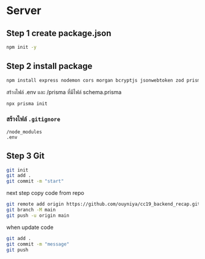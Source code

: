 # Server

## Step 1 create package.json 
```bash
npm init -y
```

## Step 2 install package
```bash
npm install express nodemon cors morgan bcryptjs jsonwebtoken zod prisma dotenv
```

สร้างไฟล์ .env และ /prisma ที่มีไฟล์ schema.prisma
```bash
npx prisma init
```

### สร้างไฟล์ `.gitignore`
```
/node_modules
.env
```

## Step 3 Git
```bash
git init
git add .
git commit -m "start"
```

next step
copy code from repo
```bash
git remote add origin https://github.com/ouyniya/cc19_backend_recap.git
git branch -M main
git push -u origin main
```

when update code
```bash
git add .
git commit -m "message"
git push
```
